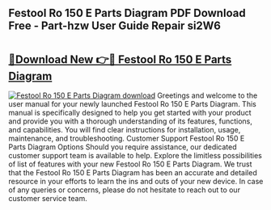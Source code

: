 ## Festool Ro 150 E Parts Diagram PDF Download Free - Part-hzw User Guide Repair si2W6

# <h2><a href="http://dfoxg7.blite.top/?on=Festool+Ro+150+E+Parts+Diagram">🔗Download New 👉🔴 Festool Ro 150 E Parts Diagram</a></h2>

[![Festool Ro 150 E Parts Diagram download](https://i.imgur.com/lujVjoI.png)](http://dfoxg7.blite.top/?on=Festool+Ro+150+E+Parts+Diagram)
Greetings and welcome to the user manual for your newly launched Festool Ro 150 E Parts Diagram. This manual is specifically designed to help you get started with your product and provide you with a thorough understanding of its features, functions, and capabilities. You will find clear instructions for installation, usage, maintenance, and troubleshooting. Customer Support Festool Ro 150 E Parts Diagram Options Should you require assistance, our dedicated customer support team is available to help. Explore the limitless possibilities of list of features with your new Festool Ro 150 E Parts Diagram. We trust that the Festool Ro 150 E Parts Diagram has been an accurate and detailed resource in your efforts to learn the ins and outs of your new device. In case of any queries or concerns, please do not hesitate to reach out to our customer service team.
